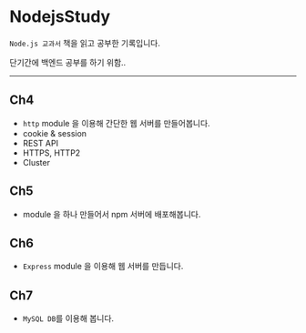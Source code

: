 # NodejsStudy

`Node.js 교과서` 책을 읽고 공부한 기록입니다.

단기간에 백엔드 공부를 하기 위함..

---

## Ch4
- `http` module 을 이용해 간단한 웹 서버를 만들어봅니다.
- cookie & session
- REST API
- HTTPS, HTTP2
- Cluster

## Ch5
- module 을 하나 만들어서 npm 서버에 배포해봅니다.

## Ch6
- `Express` module 을 이용해 웹 서버를 만듭니다.

## Ch7
- `MySQL DB`를 이용해 봅니다.
